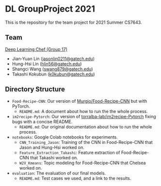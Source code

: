 # DL GroupProject 2021

This is the repository for the team project for 2021 Summer CS7643.

## Team

[Deep Learning Chef (Group 17)](https://piazza.com/class/kni1g8lh43l3ie?cid=223_f58)

* Jian-Yuan Lin (jasonlin0211@gatech.edu)
* Hung-Hsi Lin (hlin56@gatech.edu)
* Shangci Wang (swang879@gatech.edu)
* Takashi Kokubun (k0kubun@gatech.edu)

## Directory Structure

* `Food-Recipe-CNN`: Our version of [Murgio/Food-Recipe-CNN](https://github.com/Murgio/Food-Recipe-CNN) but with PyTorch.
  * `README.md`: A document about how to run the the whole process.
* `im2recipe-Pytorch`: Our version of [torralba-lab/im2recipe-Pytorch](https://github.com/torralba-lab/im2recipe-Pytorch) fixing bugs with a concise README.
  * `README.md`: Our original documentation about how to run the whole process.
* `notebooks`: Google Colab notebooks for experiments.
  * `CNN_Training_Jason`: Training of the CNN in Food-Recipe-CNN that Jason and Hung-Hsi worked on.
  * `Feature_Extraction_Takashi`: Feature extraction of Food-Recipe-CNN that Takashi worked on.
  * `W2V_Kmeans`: Topic modeling for Food-Recipe-CNN that Chelsea worked on.
* `evaluation`: The evaluation of our final models.
  * `README.md`: Test cases we used, and a link to the results.

